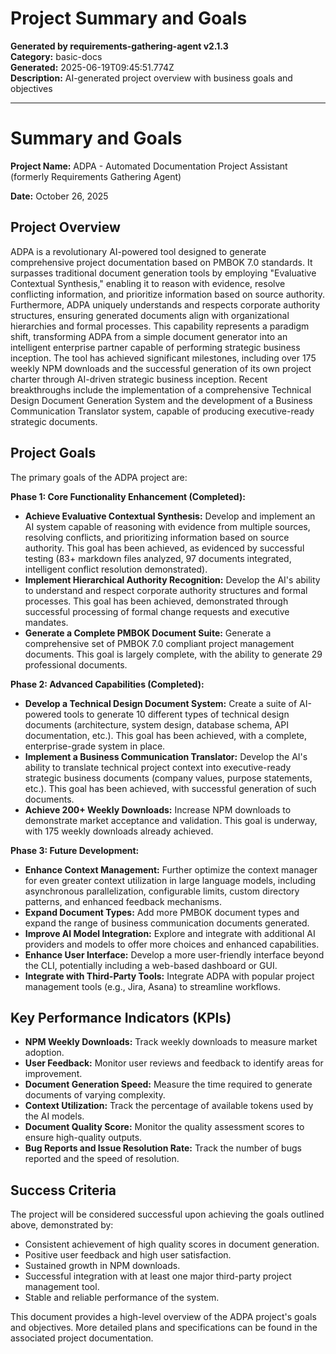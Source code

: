 # Project Summary and Goals

**Generated by requirements-gathering-agent v2.1.3**  
**Category:** basic-docs  
**Generated:** 2025-06-19T09:45:51.774Z  
**Description:** AI-generated project overview with business goals and objectives

---

# Summary and Goals

**Project Name:** ADPA - Automated Documentation Project Assistant (formerly Requirements Gathering Agent)

**Date:** October 26, 2025


## Project Overview

ADPA is a revolutionary AI-powered tool designed to generate comprehensive project documentation based on PMBOK 7.0 standards.  It surpasses traditional document generation tools by employing "Evaluative Contextual Synthesis," enabling it to reason with evidence, resolve conflicting information, and prioritize information based on source authority.  Furthermore, ADPA uniquely understands and respects corporate authority structures, ensuring generated documents align with organizational hierarchies and formal processes.  This capability represents a paradigm shift, transforming ADPA from a simple document generator into an intelligent enterprise partner capable of performing strategic business inception.  The tool has achieved significant milestones, including over 175 weekly NPM downloads and the successful generation of its own project charter through AI-driven strategic business inception.  Recent breakthroughs include the implementation of a comprehensive Technical Design Document Generation System and the development of a Business Communication Translator system, capable of producing executive-ready strategic documents.


## Project Goals

The primary goals of the ADPA project are:

**Phase 1: Core Functionality Enhancement (Completed):**

* **Achieve Evaluative Contextual Synthesis:**  Develop and implement an AI system capable of reasoning with evidence from multiple sources, resolving conflicts, and prioritizing information based on source authority.  This goal has been achieved, as evidenced by successful testing (83+ markdown files analyzed, 97 documents integrated, intelligent conflict resolution demonstrated).
* **Implement Hierarchical Authority Recognition:** Develop the AI's ability to understand and respect corporate authority structures and formal processes.  This goal has been achieved, demonstrated through successful processing of formal change requests and executive mandates.
* **Generate a Complete PMBOK Document Suite:** Generate a comprehensive set of PMBOK 7.0 compliant project management documents.  This goal is largely complete, with the ability to generate 29 professional documents.


**Phase 2: Advanced Capabilities (Completed):**

* **Develop a Technical Design Document System:** Create a suite of AI-powered tools to generate 10 different types of technical design documents (architecture, system design, database schema, API documentation, etc.). This goal has been achieved, with a complete, enterprise-grade system in place.
* **Implement a Business Communication Translator:** Develop the AI's ability to translate technical project context into executive-ready strategic business documents (company values, purpose statements, etc.).  This goal has been achieved, with successful generation of such documents.
* **Achieve 200+ Weekly Downloads:** Increase NPM downloads to demonstrate market acceptance and validation.  This goal is underway, with 175 weekly downloads already achieved.


**Phase 3: Future Development:**

* **Enhance Context Management:** Further optimize the context manager for even greater context utilization in large language models, including asynchronous parallelization, configurable limits, custom directory patterns, and enhanced feedback mechanisms.
* **Expand Document Types:** Add more PMBOK document types and expand the range of business communication documents generated.
* **Improve AI Model Integration:**  Explore and integrate with additional AI providers and models to offer more choices and enhanced capabilities.
* **Enhance User Interface:** Develop a more user-friendly interface beyond the CLI, potentially including a web-based dashboard or GUI.
* **Integrate with Third-Party Tools:** Integrate ADPA with popular project management tools (e.g., Jira, Asana) to streamline workflows.


## Key Performance Indicators (KPIs)

* **NPM Weekly Downloads:**  Track weekly downloads to measure market adoption.
* **User Feedback:** Monitor user reviews and feedback to identify areas for improvement.
* **Document Generation Speed:** Measure the time required to generate documents of varying complexity.
* **Context Utilization:** Track the percentage of available tokens used by the AI models.
* **Document Quality Score:**  Monitor the quality assessment scores to ensure high-quality outputs.
* **Bug Reports and Issue Resolution Rate:** Track the number of bugs reported and the speed of resolution.


## Success Criteria

The project will be considered successful upon achieving the goals outlined above, demonstrated by:

* Consistent achievement of high quality scores in document generation.
* Positive user feedback and high user satisfaction.
* Sustained growth in NPM downloads.
* Successful integration with at least one major third-party project management tool.
* Stable and reliable performance of the system.


This document provides a high-level overview of the ADPA project's goals and objectives.  More detailed plans and specifications can be found in the associated project documentation.
